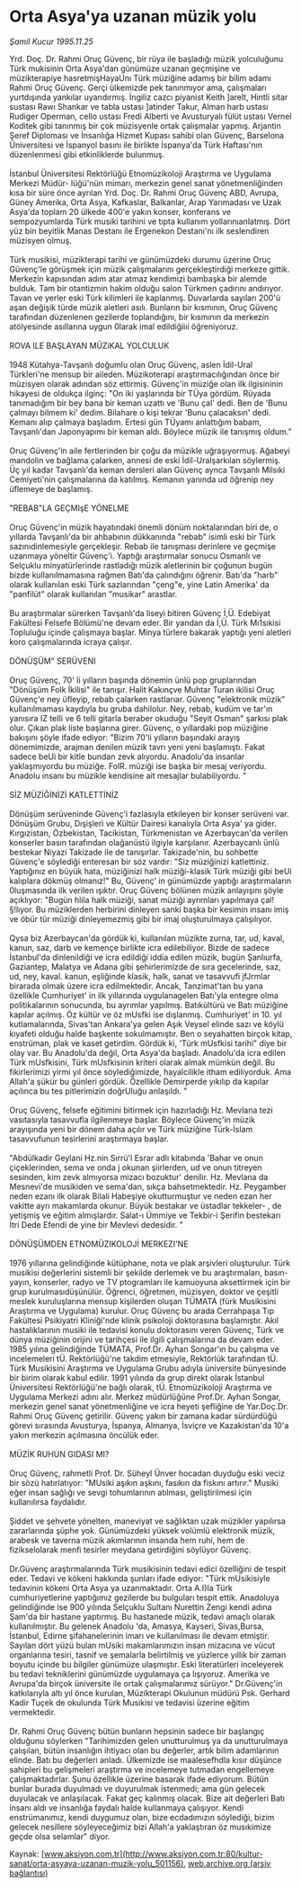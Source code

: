 # Orta Asya'ya uzanan müzik yolu

*Şamil Kucur 1995.11.25*

<div class="pNewsDetailMainContent" itemprop="articleBody">
 Yrd. Doç. Dr. Rahmi Oruç Güvenç, bir rüya ile başladığı müzik yolculuğunu Türk mukisinin Orta Asya'dan günümüze uzanan geçmişine ve müzikterapiye hasretmişHayaUnı Türk müziğine adamış bir bilim adamı Rahmi Oruç Güvenç. Gerçi ülkemizde pek tanınmıyor ama, çalışmaları yurtdışında yankılar uyandırmış. İngiliz cazcı piyanist Keith ]arelt, Hintli sitar sustası Rawı Shankar ve tabla ustası ]atinder Takur, Alman harb ustası Rudiger Operman, cello ustası Fredi Alberti ve Avusturyalı fülüt ustası Vernel Koditek gibi tanınmış bir çok müzisyenle ortak çalışmalar yapmış. Arjantin Şeref Diploması ve İnsanlığa Hizmet Kupası sahibi olan Güvenç, Barselona Üniversitesi ve İspanyol basını ile birlikte İspanya'da Türk Haftası'nın düzenlenmesi gibi etkinliklerde bulunmuş.
 <br/>
 <br/>
 İstanbul Üniversitesi Rektörlüğü Etnomüzikoloji Araştırma ve Uygulama Merkezi Müdür- lüğü'nün mimarı, merkezin genel sanat yönetmenliğinden kısa bir süre önce ayrılan Yrd. Doç. Dr. Rahmi Oruç Güvenç ABD, Avrupa, Güney Amerika, Orta Asya, Kafkaslar, Balkanlar, Arap Yarımadası ve Uzak Asya'da toplam 20 ülkede 400'e yakın konser, konferans ve sempozyumlarda Türk musiki tarihini ve tıpta kullanım yollarınıanlatmış. Dört yüz bin beyitlik Manas Destanı ile Ergenekon Destanı'nı ilk seslendiren müzisyen olmuş.
 <br/>
 <br/>
 Türk musikisi, müzikterapi tarihi ve günümüzdeki durumu üzerine Oruç Güvenç'le görüşmek için müzik çalışmalarını gerçekleştirdiği merkeze gittik. Merkezin kapısından adım atar atmaz kendimizi bambaşka bir alemde bulduk. Tam bir otantizmin hakim olduğu salon Türkmen çadırını andırıyor. Tavan ve yerler eski Türk kilimleri ile kaplanmış. Duvarlarda sayıları 200'ü aşan değişik türde müzik aletleri asılı. Bunların bir kısmının, Oruç Güvenç tarafından düzenlenen gezilerde toplandığını, bir kısmının da merkezin atölyesinde asıllarına uygun 0larak imal edildiğiiıi öğreniyoruz.
 <br/>
 <br/>
 ROVA ILE BAŞLAYAN MÜZiKAL YOLCULUK
 <br/>
 <br/>
 1948 Kütahya-Tavşanlı doğumlu olan Oruç Güvenç, aslen İdil-Ural Türkleri'ne mensup bir aileden. Müzikoterapi araştırmacılığından önce bir müzisyen olarak adından söz ettirmiş. Güvenç'in müziğe olan ilk ilgisininin hikayesi de oldukça ilginç: "On iki yaşlarında bir TÜya gördüm. Rüyada tanımadığım bir bey bana bir keman uzattı ve 'Bunu çal' dedi. Ben de 'Bunu çalmayı bilmem ki' dedim. Bilahare o kişi tekrar 'Bunu çalacaksın' dedi. Kemanı alıp çalmaya başladım. Ertesi gün TÜyamı anlattığım babam, Tavşanlı'dan Japonyapımı bir keman aldı. Böylece müzik ile tanışmış oldum."
 <br/>
 <br/>
 Oruç Güvenç'in aile fertlerinden bir çoğu da müzikle uğraşıyormuş. Ağabeyi mandolin ve bağlama çalarken, annesi de eski İdil-Uralşarkılan söylermiş. Üç yıl kadar Tavşanlı'da keman dersleri alan Güvenç  aynca Tavşanlı Milsıki Cemiyeti'nin çalışmalarına da katılmış. Kemanın yanında ud öğrenip ney üflemeye de başlamış.
 <br/>
 <br/>
 "REBAB"LA GEÇMIşE YÖNELME
 <br/>
 <br/>
 Oruç Güvenç'in müzik hayatındaki önemli dönüm noktalarından biri de, o yıllarda Tavşanlı'da bir ahbabının dükkanında "rebab" isimli eski bir Türk sazınıdinlemesiyle gerçekleşir. Rebab ile tanışması derinlere ve geçmişe uzanmaya yöneltir Güvenç'i. Yaptığı araştırmalar sonucu Osmanlı ve Selçuklu minyatürlerinde rastladığı müzik aletlerinin bir çoğunun bugün bizde kullanılmamasına rağmen Batı'da çalındığını öğrenir. Batı'da "harb" olarak kullanılan eski Türk sazlarından "çeng"e, yine Latin Amerika' da "panfilüt" olarak kullanılan "musikar" arastlar.
 <br/>
 <br/>
 Bu araştırmalar sürerken Tavşanlı'da liseyi bitiren Güvenç İ,Ü. Edebiyat Fakültesi Felsefe Bölümü'ne devam eder. Bir yandan da İ,Ü. Türk Mı1sıkisi Topluluğu içinde çalışmaya başlar. Minya türlere bakarak yaptığı yeni aletleri koro çalışmalarında icraya çalışır.
 <br/>
 <br/>
 DÖNÜŞÜM" SERÜVENI
 <br/>
 <br/>
 Oruç Güvenç, 70' li yılların başında dönemin ünlü pop gruplarından "Dönüşüm Folk İkilisi" ile tanışır. Halit Kakınçve Muhtar Turan ikilisi Oruç Güvenç'e ney üfleyip, rebab çalarken rastlarıar. Güvenç "elektronik müzik" kullanılmaması kaydıyla bu gruba dahilolur. Ney, rebab, kudüm ve tar'ın yanısıra IZ teIIi ve 6 telli gitarla beraber okuduğu "Seyit Osman" şarkısı plak olur. Çıkan plak liste başlarına girer. Güvenç, o yıllardaki pop müziğine bakışını şöyle ifade ediyor: "Bizim 70'li yılların başındaki arayış dönemimizde, arajman denilen müzik tavrı yeni yeni başlamıştı. Fakat sadece beUi bir kitle bundan zevk alıyordu. Anadolu'da insanlar yaklaşmıyordu bu müziğe. FolR. müziği ise başka bir mesaj veriyordu. Anadolu insanı bu müzikle  kendisine ait mesajlar bulabiliyordu. "
 <br/>
 <br/>
 SİZ MÜZİĞİNİZİ KATLETTİNİZ
 <br/>
 <br/>
 Dönüşüm serüveninde Güvenç'i fazlasıyla etkileyen bir konser serüveni var. Dönüşüm Grubu, Dışişleri ve Kültür Dairesi kanalıyla Orta Asya' ya gider. Kırgızistan, Özbekistan, Tacikistan, Türkmenistan ve Azerbaycan'da verilen konserler basın tarafından olağanüstü ilgiyle karşılanır. Azerbaycanlı ünlü bestekar Niyazi Takizade ile de tanışırlar. Takizade'nin, bu sohbette Güvenç'e söylediği enteresan bir söz vardır: "Siz müziğinizi katlettiniz. Yaptığınız en büyük hata, müziğinizi halk müziği-klasik Türk müziği gibi beUi kalıplara dökmüş olmanız!" Bu, Güvenç' in günümüzde yaptığı araştırmaların 0luşmasında ilk verilen ışıktır. Oruç Güvenç bölünen müzik anlayışını şöyle açıklıyor: "Bugün hlila halk müziği, sanat müziği ayrımları yapılmaya çal!§!lıyor. Bu müziklerden herbirini dinleyen sanki başka bir kesimin insanı imiş ve öbür tür müziği dinleyemezmiş gibi bir imaj oluşturulmaya çalışılıyor.
 <br/>
 <br/>
 Qysa biz Azerbaycan'da gördük ki, kullanılan müzikte zurna, tar, ud, kaval, kanun, saz, darb ve kemençe birlikte icra edilebiliyor. Bizde de sadece İstanbul'da dinlenildiği ve icra edildiği iddia edilen müzik, bugün Şanlıurfa, Gaziantep, Malatya ve Adana gibi şehirlerimizde de sıra gecelerinde, saz, ud, ney, kaval. kanun, eşliğinde klasik, halk, sanat ve tasavvufi jfJrmlar birarada olmak üzere icra edilmektedir. Ancak, Tanzimat'tan bu yana özellikle Cumhuriyet' in ilk yıllarında uygulanagelen Batı'yla entegre olma politikalarının sonucunda, bu ayrımlar yapılmış. Batıkültürü ve Batı müziğine kapılar açılmış. Öz kültür ve öz mUsfki ise dışlanmış. Cumhuriyet' in 10. yıl kutlamalarında, Sivas'tan Ankara'ya gelen Aşık Veysel elinde sazı ve köylü kıyafeti olduğu halde başkente sokulmamıştır. Ben o seyahatten birçok kitap, enstrüman, plak ve kaset getirdim. Gördük ki, 'Türk mUsfkisi tarihi" diye bir olay var. Bu Anadolu'da değil, Orta Asya'da başladı. Anadolu'da icra edilen Türk mUsfkisini, Türk mUsfkisinin kriteri olarak almak mümkün değil. Bu fikirlerimizi yirmi yıl önce söylediğimizde, hayalcilikle itham ediliyorduk. Ama Allah'a şükür bu günleri gördük. Özellikle Demirperde yıkılıp da kapılar açılınca bu tes pitlerimizin doğrUluğu anlaşıldı. "
 <br/>
 <br/>
 Oruç Güvenç, felsefe eğitimini bitirmek için hazırladığı Hz. Mevlana tezi vasıtasıyla tasavvufla ilgilenmeye başlar. Böylece Güvenç'in müzik arayışında yeni bir dönem daha açılır ve Türk müziğine Türk-İslam tasavvufunun tesirlerini araştırmaya başlar.
 <br/>
 <br/>
 "Abdülkadir Geylani Hz.nin Sırrü'l Esrar adlı kitabında 'Bahar ve onun çiçeklerinden, sema ve onda j okunan şiirlerden, ud ve onun titreyen sesinden, kim zevk almıyorsa mizacı bozuktur' denilir. Hz. Mevlana da Mesnevi'de musikiden ve sema'dan, sıkça bahsetmektedir. Hz. Peygamber neden ezanı ilk olarak Bilali Habeşiye okutturmuştur ve neden ezan her vakitte ayrı makamlarda okunur. Büyük bestakar ve üstadlar tekkeler- , de yetişmiş ve eğitim almışlardır. Salat-ı Ümmiye ve Tekbir-i Şerifin bestekarı Itri Dede Efendi de yine bir Mevlevi dedesidir. "
 <br/>
 <br/>
 DÖNÜŞÜMDEN ETNOMÜZIKOLOJİ MERKEZI'NE
 <br/>
 <br/>
 1976 yıllarına gelindiğinde kütüphane, nota ve plak arşivleri oluşturulur. Türk musikisi değerlerini sistemli bir şekilde derlemek ve bu araştırmaları, basın-yayın, konserler, radyo ve TV ptogramları ile kamuoyuna aksettirmek için bir grup kurulmasıdüşünülür. Öğrenci, öğretmen, müzisyen, doktor ve çeşitli meslek kuruluşlarına mensup kişilerden oluşan TÜMATA (fürk Musikisini Araştırma ve Uygulama) kurulur. Oruç Güvenç bu arada Cerrahpaşa Tıp Fakültesi Psikiyatri Kliniği'nde klinik psikoloji doktorasına başlamıştır. Akıl hastalıklarının musiki ile tedavisi konulu doktorasını veren Güvenç, Türk ve dünya müziğinin orijini ve tarihçesi ile ilgili çalışmalarına da devam eder. 1985 yılına gelindiğinde TÜMATA, Prof.Dr. Ayhan Songar'ın bu çalışma ve incelemeleri tÜ. Rektörlüğü'ne takdim etmesiyle, Rektörlük tarafından tÜ. Türk Musikisini Araştırma ve Uygulama Grubu adıyla üniversite bünyesinde bir birim olarak kabul edilir. 1991 yılında da grup direkt olarak İstanbul Üniversitesi Rektörlüğü'ne bağlı olarak, tÜ. Etnomüzikoloji Araştırma ve Uygulama Merkezi adını alır. Merkez müdürlüğüne Prof.Dr. Ayhan Songar, merkezin genel sanat yönetmenliğine ve icra heyeti şefliğine de Yar.Doç.Dr. Rahmi Oruç Güvenç getirilir. Güvenç yakın bir zamana kadar sürdürdüğü görevi sırasında Avusturya, İspanya, Almanya, İsviçre ve Kazakistan'da 10'a yakın merkezin açılmasına öncülük eder.
 <br/>
 <br/>
 MÜZİK RUHUN GIDASI MI?
 <br/>
 <br/>
 Oruç Güvenç, rahmetli Prof. Dr. Süheyl Ünver hocadan duyduğu eski veciz bir sözü hatırlatıyor: "MUsiki aşıkın aşkını, fasıkın da fiskını artırır." Musiki eğer insan sağlığı ve sevgi tohumlarının atılması, geliştirilmesi için kullanılırsa faydalıdır.
 <br/>
 <br/>
 Şiddet ve şehvete yönelten, maneviyat ve sağlıktan uzak müzikler yapılırsa zararlarında şüphe yok. Günümüzdeki yüksek volümlü elektronik müzik, arabesk ve taverna müzik akımlarının insanda hem ruhi, hem de fizikselolarak menfi tesirler meydana getirdiğini söylüyor Güvenç.
 <br/>
 <br/>
 Dr.Güvenç araştırmalarında Türk musikisinin tedavi edici özelliğini de tespit eder. Tedavi ve kökeni hakkında şunları ifade ediyor: "Türk mUsikisiyle tedavinin kökeni Orta Asya ya uzanmaktadır. Orta A.I)Ia Türk cumhuriyetlerine yaptığımız gezilerde bu bulguları tespit ettik. Anadoluya gelindiğinde ise 900 yılında Selçuklu Sultanı Nurettin Zengi kendi adına Şam'da bir hastane yaptırmış. Bu hastanede müzik, tedavi amaçlı olarak kullanılmıştır. Bu gelenek Anadolu 'da, Amasya, Kayseri, Sivas,Bursa, İstanbul, Edirne şifahanelerinin imarı ve kullanılması ile devam etmiştir. Sayılan dört yüzü bulan mUsiki makamlarımızın insan  mizacına ve vücut organlarına tesiri, tasnif ve şemalarla belirtilmiş ve yüzlerce yıllık bir zaman boyutu içinde bu bilgiler günümüze ulaşmıştır. Eski literatürleri inceleyerek bu tedavi tekniklerini günümüzde uygulamaya ça lışıyoruz. Amerika ve Avrupa'da birçok üniversite ile ortak çalışmalarımız sürüyor." Dr.Güvenç'in katkılarıyla altı yıl önce kurulan, Müzikterapi Okulunun müdürü Psk. Gerhard Kadir Tuçek de okulunda Türk  Musikisi ve tedavisi üzerine eğitim vermektedir.
 <br/>
 <br/>
 Dr. Rahmi Oruç Güvenç bütün bunların hepsinin sadece bir başlangıç olduğunu söylerken "Tarihimizden gelen unutturulmuş ya da unutturulmaya çalışılan, bütün insanlığın ihtiyacı olan bu değerler, artık bilim adamlarının elinde. Batı bu değerleri anladı. Ülkemizde ise maalesefhdla kısır düşünce sahipleri bu gelişmeleri araştırma ve incelemeye tutmadan engellemeye çalışmaktadırlar. Şunu özellikle üzerine basarak ifade ediyorum. Bütün bunlar burada duyulmadı ve duyurulmak istenmedi; ama gün gelecek duyulacak ve anlaşılacak. Fakat geç kalınmış olacak. Bize ait değerleri Batı insanı aldı ve insanlığa faydalı halde kullanmaya çalışıyor. Kendi enstrümanımız, kendi duygumuz olan, bize ecdadımızın söylediği, bizim gelecek nesillere söyleyeceğimiz bizi Allah'a yaklaştıran öz musıkimize geçde olsa selamlar" diyor.
 <br/>
</div>


Kaynak: [www.aksiyon.com.tr](http://www.aksiyon.com.tr:80/kultur-sanat/orta-asyaya-uzanan-muzik-yolu_501156), [web.archive.org (arşiv bağlantısı)](http://web.archive.org/web/20150512033013/http://www.aksiyon.com.tr:80/kultur-sanat/orta-asyaya-uzanan-muzik-yolu_501156)
